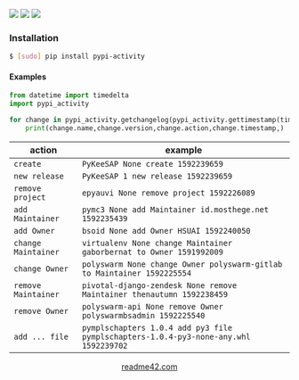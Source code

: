 <!--
https://readme42.com
-->


[![](https://img.shields.io/pypi/v/pypi-activity.svg?maxAge=3600)](https://pypi.org/project/pypi-activity/)
[![](https://img.shields.io/badge/License-Unlicense-blue.svg?longCache=True)](https://unlicense.org/)
[![](https://github.com/andrewp-as-is/pypi-activity.py/workflows/tests42/badge.svg)](https://github.com/andrewp-as-is/pypi-activity.py/actions)

### Installation
```bash
$ [sudo] pip install pypi-activity
```

#### Examples
```python
from datetime import timedelta
import pypi_activity

for change in pypi_activity.getchangelog(pypi_activity.gettimestamp(timedelta(minutes=10))):
    print(change.name,change.version,change.action,change.timestamp,)
```

action|example
-|-
`create`|`PyKeeSAP None create 1592239659`
`new release`|`PyKeeSAP 1 new release 1592239659`
`remove project`|`epyauvi None remove project 1592226089`
`add Maintainer`|`pymc3 None add Maintainer id.mosthege.net 1592235439`
`add Owner`|`bsoid None add Owner HSUAI 1592240050`
`change Maintainer`|`virtualenv None change Maintainer gaborbernat to Owner 1591992009`
`change Owner`|`polyswarm None change Owner polyswarm-gitlab to Maintainer 1592225554`
`remove Maintainer`|`pivotal-django-zendesk None remove Maintainer thenautumn 1592238459`
`remove Owner`|`polyswarm-api None remove Owner polyswarmbsadmin 1592225540`
`add ... file`|`pymplschapters 1.0.4 add py3 file pymplschapters-1.0.4-py3-none-any.whl 1592239702`

<p align="center">
    <a href="https://readme42.com/">readme42.com</a>
</p>

